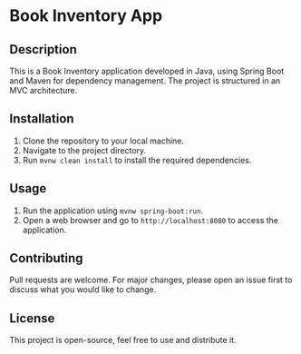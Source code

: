 # Book Inventory App

## Description
This is a Book Inventory application developed in Java, using Spring Boot and Maven for dependency management. The project is structured in an MVC architecture.

## Installation

1. Clone the repository to your local machine.
2. Navigate to the project directory.
3. Run `mvnw clean install` to install the required dependencies.

## Usage

1. Run the application using `mvnw spring-boot:run`.
2. Open a web browser and go to `http://localhost:8080` to access the application.

## Contributing
Pull requests are welcome. For major changes, please open an issue first to discuss what you would like to change.

## License
This project is open-source, feel free to use and distribute it.

